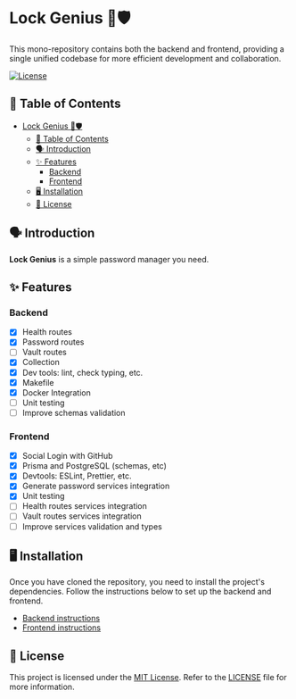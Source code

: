 # Lock Genius 🔐🛡️

This mono-repository contains both the backend and frontend, providing a single unified codebase for more efficient development and collaboration.

[![License](https://img.shields.io/badge/license-MIT-blue.svg)](https://opensource.org/licenses/MIT)

## 📌 Table of Contents

- [Lock Genius 🔐🛡️](#lock-genius-️)
  - [📌 Table of Contents](#-table-of-contents)
  - [🗣 Introduction](#-introduction)
  - [✨ Features](#-features)
    - [Backend](#backend)
    - [Frontend](#frontend)
  - [🖥 Installation](#-installation)
  - [🚨 License](#-license)

## 🗣 Introduction

**Lock Genius** is a simple password manager you need.

## ✨ Features

### Backend

- [x] Health routes
- [x] Password routes
- [ ] Vault routes
- [x] Collection
- [x] Dev tools: lint, check typing, etc.
- [x] Makefile
- [x] Docker Integration
- [ ] Unit testing
- [ ] Improve schemas validation

### Frontend

- [x] Social Login with GitHub
- [x] Prisma and PostgreSQL (schemas, etc)
- [x] Devtools: ESLint, Prettier, etc.
- [x] Generate password services integration
- [x] Unit testing
- [ ] Health routes services integration
- [ ] Vault routes services integration
- [ ] Improve services validation and types

## 🖥 Installation

Once you have cloned the repository, you need to install the project's dependencies. Follow the instructions below to set up the backend and frontend.

- [Backend instructions](./backend/README.md)
- [Frontend instructions](./frontend/README.md)

## 🚨 License

This project is licensed under the [MIT License](https://opensource.org/license/mit/). Refer to the [LICENSE](./LICENSE) file for more information.
